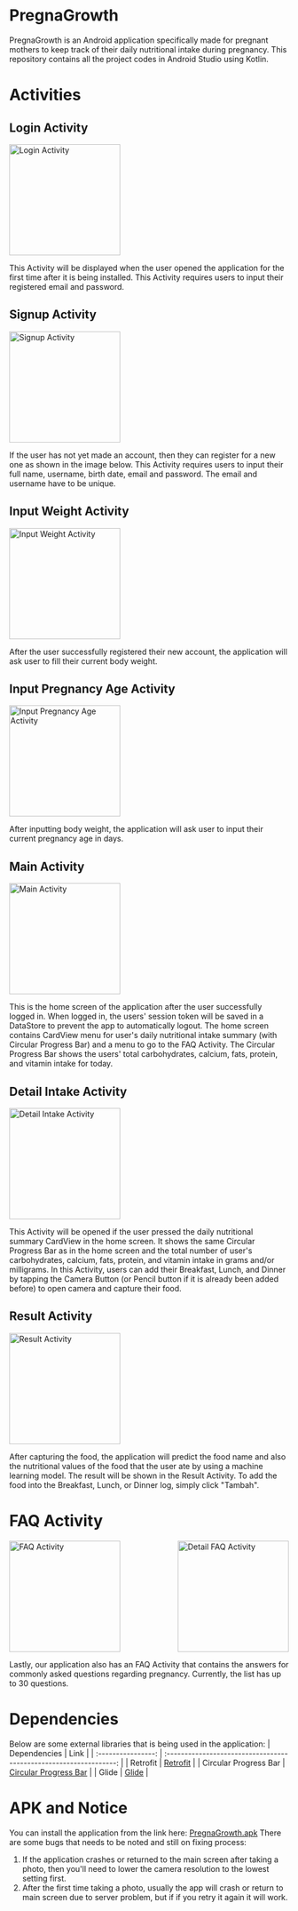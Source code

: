 # PregnaGrowth
PregnaGrowth is an Android application specifically made for pregnant mothers to keep track of their daily nutritional intake during pregnancy. This repository contains all the project codes in Android Studio using Kotlin.

# Activities
## Login Activity
<img src="images/LoginActivity.png" alt="Login Activity" width="200"/>

This Activity will be displayed when the user opened the application for the first time after it is being installed. This Activity requires users to input their registered email and password.

## Signup Activity
<img src="images/SignupActivity.png" alt="Signup Activity" width="200"/>

If the user has not yet made an account, then they can register for a new one as shown in the image below. This Activity requires users to input their full name, username, birth date, email and password. The email and username have to be unique.

## Input Weight Activity
<img src="images/InputWeightActivity.png" alt="Input Weight Activity" width="200"/>

After the user successfully registered their new account, the application will ask user to fill their current body weight.

## Input Pregnancy Age Activity
<img src="images/InputPregnancyAge" alt="Input Pregnancy Age Activity" width="200"/>

After inputting body weight, the application will ask user to input their current pregnancy age in days.

## Main Activity
<img src="images/MainActivity.png" alt="Main Activity" width="200"/>

This is the home screen of the application after the user successfully logged in. When logged in, the users' session token will be saved in a DataStore to prevent the app to automatically logout. The home screen contains CardView menu for user's daily nutritional intake summary (with Circular Progress Bar) and a menu to go to the FAQ Activity. The Circular Progress Bar shows the users' total carbohydrates, calcium, fats, protein, and vitamin intake for today.

## Detail Intake Activity
<img src="images/DetailIntakeActivity.png" alt="Detail Intake Activity" width="200"/>

This Activity will be opened if the user pressed the daily nutritional summary CardView in the home screen. It shows the same Circular Progress Bar as in the home screen and the total number of user's carbohydrates, calcium, fats, protein, and vitamin intake in grams and/or milligrams. In this Activity, users can add their Breakfast, Lunch, and Dinner by tapping the Camera Button (or Pencil button if it is already been added before) to open camera and capture their food.

## Result Activity
<img src="images/ResultActivity.png" alt="Result Activity" width="200"/>

After capturing the food, the application will predict the food name and also the nutritional values of the food that the user ate by using a machine learning model. The result will be shown in the Result Activity. To add the food into the Breakfast, Lunch, or Dinner log, simply click "Tambah".

# FAQ Activity
<div style="display: flex; justify-content: space-between;">
<img src="images/FAQActivity-1.png" alt="FAQ Activity" width="200"/>
<img src="images/FAQActivity-2.png" alt="Detail FAQ Activity" width="200"/>
</div>

Lastly, our application also has an FAQ Activity that contains the answers for commonly asked questions regarding pregnancy. Currently, the list has up to 30 questions.

# Dependencies
Below are some external libraries that is being used in the application:
|  Dependencies   |                                Link                                |
| :----------------: | :----------------------------------------------------------------: |
| Retrofit | [Retrofit](https://square.github.io/retrofit/) |
|  Circular Progress Bar  |  [Circular Progress Bar](https://github.com/lopspower/CircularProgressBar)  |
|   Glide  |   [Glide](https://github.com/bumptech/glide)  |

# APK and Notice
You can install the application from the link here: [PregnaGrowth.apk](https://drive.google.com/file/d/1wZg5OXF3PEJdn51DP4Qpg-yRE5QHHCQt/view?usp=sharing)
There are some bugs that needs to be noted and still on fixing process:
1. If the application crashes or returned to the main screen after taking a photo, then you'll need to lower the camera resolution to the lowest setting first.
2. After the first time taking a photo, usually the app will crash or return to main screen due to server problem, but if if you retry it again it will work.
